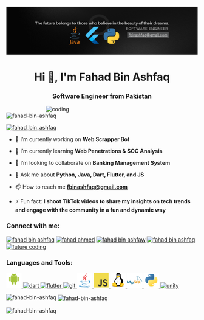 ![logo](https://github.com/Fahd-Bin-Ashfaq/Fahd-Bin-Ashfaq/blob/main/Banner.png?raw=true)
<h1 align="center">Hi 👋, I'm Fahad Bin Ashfaq</h1>
<h3 align="center"> Software Engineer from Pakistan</h3>

<img align="right" alt="coding" width="400" src="https://user-images.githubusercontent.com/55389276/140866485-8fb1c876-9a8f-4d6a-98dc-08c4981eaf70.gif">

<p align="left">
    <img src="https://komarev.com/ghpvc/?username=fahad-bin-ashfaq&label=Profile%20views&color=0e75b6&style=flat" alt="fahad-bin-ashfaq" />
</p>

<p align="left">
    <a href="https://twitter.com/fahad_bin_ashfaq" target="blank">
        <img src="https://img.shields.io/twitter/follow/fahad_bin_ashfaq?logo=twitter&style=for-the-badge" alt="fahad_bin_ashfaq" />
    </a>
</p>

- 🔭 I’m currently working on **Web Scrapper Bot**

- 🌱 I’m currently learning **Web Penetrations & SOC Analysis**

- 👯 I’m looking to collaborate on **Banking Management System**

- 💬 Ask me about **Python, Java, Dart, Flutter, and JS**

- 📫 How to reach me **fbinashfaq@gmail.com**

- ⚡ Fun fact: **I shoot TikTok videos to share my insights on tech trends and engage with the community in a fun and dynamic way**

<h3 align="left">Connect with me:</h3>
<p align="left">
    <a href="https://twitter.com/fahad_bin_ashfaq" target="blank">
        <img align="center" src="https://raw.githubusercontent.com/rahuldkjain/github-profile-readme-generator/master/src/images/icons/Social/twitter.svg" alt="fahad bin ashfaq" height="30" width="40" />
    </a>
    <a href="https://linkedin.com/in/fahad-ahmed" target="blank">
        <img align="center" src="https://raw.githubusercontent.com/rahuldkjain/github-profile-readme-generator/master/src/images/icons/Social/linked-in-alt.svg" alt="fahad ahmed" height="30" width="40" />
    </a>
    <a href="https://fb.com/fahad_bin_ashfaw" target="blank">
        <img align="center" src="https://raw.githubusercontent.com/rahuldkjain/github-profile-readme-generator/master/src/images/icons/Social/facebook.svg" alt="fahad bin ashfaw" height="30" width="40" />
    </a>
    <a href="https://instagram.com/fahad_bin_ashfaq" target="blank">
        <img align="center" src="https://raw.githubusercontent.com/rahuldkjain/github-profile-readme-generator/master/src/images/icons/Social/instagram.svg" alt="fahad bin ashfaq" height="30" width="40" />
    </a>
    <a href="https://www.youtube.com/c/futurecoding" target="blank">
        <img align="center" src="https://raw.githubusercontent.com/rahuldkjain/github-profile-readme-generator/master/src/images/icons/Social/youtube.svg" alt="future coding" height="30" width="40" />
    </a>
</p>

<h3 align="left">Languages and Tools:</h3>
<p align="left">
    <a href="https://developer.android.com" target="_blank" rel="noreferrer">
        <img src="https://raw.githubusercontent.com/devicons/devicon/master/icons/android/android-original-wordmark.svg" alt="android" width="40" height="40" />
    </a>
    <a href="https://dart.dev" target="_blank" rel="noreferrer">
        <img src="https://www.vectorlogo.zone/logos/dartlang/dartlang-icon.svg" alt="dart" width="40" height="40" />
    </a>
    <a href="https://flutter.dev" target="_blank" rel="noreferrer">
        <img src="https://www.vectorlogo.zone/logos/flutterio/flutterio-icon.svg" alt="flutter" width="40" height="40" />
    </a>
    <a href="https://git-scm.com/" target="_blank" rel="noreferrer">
        <img src="https://www.vectorlogo.zone/logos/git-scm/git-scm-icon.svg" alt="git" width="40" height="40" />
    </a>
    <a href="https://www.java.com" target="_blank" rel="noreferrer">
        <img src="https://raw.githubusercontent.com/devicons/devicon/master/icons/java/java-original.svg" alt="java" width="40" height="40" />
    </a>
    <a href="https://developer.mozilla.org/en-US/docs/Web/JavaScript" target="_blank" rel="noreferrer">
        <img src="https://raw.githubusercontent.com/devicons/devicon/master/icons/javascript/javascript-original.svg" alt="javascript" width="40" height="40" />
    </a>
    <a href="https://www.linux.org/" target="_blank" rel="noreferrer">
        <img src="https://raw.githubusercontent.com/devicons/devicon/master/icons/linux/linux-original.svg" alt="linux" width="40" height="40" />
    </a>
    <a href="https://www.mysql.com/" target="_blank" rel="noreferrer">
        <img src="https://raw.githubusercontent.com/devicons/devicon/master/icons/mysql/mysql-original-wordmark.svg" alt="mysql" width="40" height="40" />
    </a>
    <a href="https://www.python.org" target="_blank" rel="noreferrer">
        <img src="https://raw.githubusercontent.com/devicons/devicon/master/icons/python/python-original.svg" alt="python" width="40" height="40" />
    </a>
    <a href="https://unity.com/" target="_blank" rel="noreferrer">
        <img src="https://www.vectorlogo.zone/logos/unity3d/unity3d-icon.svg" alt="unity" width="40" height="40" />
    </a>
</p>

<p>
    <img align="left" src="https://github-readme-stats.vercel.app/api/top-langs?username=fahad-bin-ashfaq&show_icons=true&locale=en&layout=compact" alt="fahad-bin-ashfaq" />
</p>

<p>
    &nbsp;<img align="center" src="https://github-readme-stats.vercel.app/api?username=fahad-bin-ashfaq&show_icons=true&locale=en" alt="fahad-bin-ashfaq" />
</p>

<p>
    <img align="center" src="https://github-readme-streak-stats.herokuapp.com/?user=fahad-bin-ashfaq&" alt="fahad-bin-ashfaq" />
</p>

